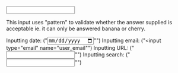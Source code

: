   <input id="choose" name="i_like" pattern="banana|cherry">

  This input uses "pattern" to validate whether the answer supplied is acceptable ie. it can only be answered banana or cherry.

  Inputting date: ("<input type = "date">"")
  Inputting email: ("<input type="email" name="user_email"")
  Inputting URL: ("<input type="url" name="homepage">"")
  Inputting search: ("<input type="search" name="googlesearch">"")